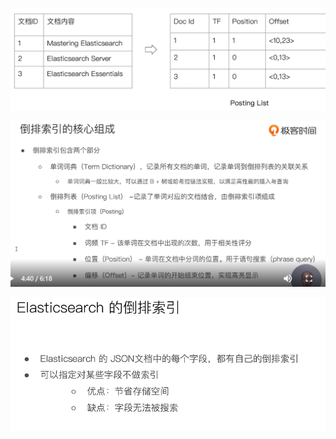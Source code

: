 ![1563775490193](../images/1563775490193.png)

![1563775502049](../images/1563775502049.png)

![1563775552234](../images/1563775552234.png)